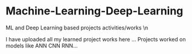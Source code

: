 # Machine-Learning-Deep-Learning
ML and Deep Learning based projects activities/works \n

I have uploaded all my learned project works here ...
Projects worked on models like
ANN
CNN
RNN...

